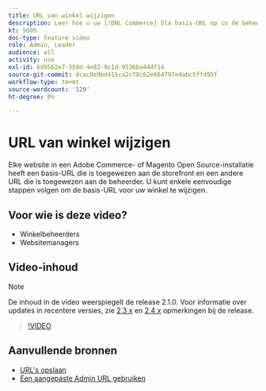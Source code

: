 ```yaml
---
title: URL van winkel wijzigen
description: Leer hoe u uw [!DNL Commerce] Sla basis-URL op in de beheertoepassing.
kt: 5605
doc-type: feature video
role: Admin, Leader
audience: all
activity: use
exl-id: 6d9562e7-359d-4e82-9c1d-9536ba44df14
source-git-commit: dcac0e9bd415ca2c78c62e664797e4abc5ffd95f
workflow-type: tm+mt
source-wordcount: '129'
ht-degree: 0%

---
```


# URL van winkel wijzigen

Elke website in een Adobe Commerce- of Magento Open Source-installatie heeft een basis-URL die is toegewezen aan de storefront en een andere URL die is toegewezen aan de beheerder. U kunt enkele eenvoudige stappen volgen om de basis-URL voor uw winkel te wijzigen.

## Voor wie is deze video?

- Winkelbeheerders
- Websitemanagers

## Video-inhoud

>[!NOTE]
>
>De inhoud in de video weerspiegelt de release 2.1.0. Voor informatie over updates in recentere versies, zie [2,3 x](https://devdocs.magento.com/guides/v2.3/release-notes/bk-release-notes.html) en [2,4 x](https://devdocs.magento.com/guides/v2.4/release-notes/bk-release-notes.html) opmerkingen bij de release.

>[!VIDEO](https://video.tv.adobe.com/v/35488?quality=12&learn=on)

## Aanvullende bronnen

- [URL&#39;s opslaan](https://docs.magento.com/user-guide/stores/store-urls.html)
- [Een aangepaste Admin URL gebruiken](https://docs.magento.com/user-guide/stores/store-urls-custom-admin.html)
